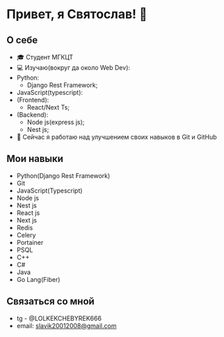 # Привет, я Святослав! 👋

## О себе
- 🎓 Студент МГКЦТ
- 💻 Изучаю(вокруг да около Web Dev):
- Python:
  - Django Rest Framework;
- JavaScript(typescript):
- (Frontend):
  - React/Next Ts;
- (Backend):
  - Node js(express js);
  - Nest js;
- 🌱 Сейчас я работаю над улучшением своих навыков в Git и GitHub

## Мои навыки
- Python(Django Rest Framework)
- Git
- JavaScript(Typescript)
- Node js
- Nest js
- React js
- Next js
- Redis
- Celery
- Portainer
- PSQL
- C++
- C#
- Java
- Go Lang(Fiber)
  

## Связаться со мной
- tg - @LOLKEKCHEBYREK666
- email: slavik20012008@gmail.com
